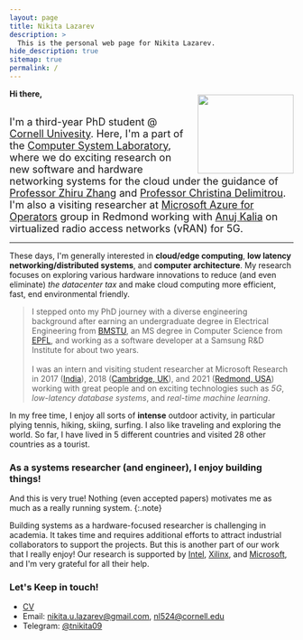 ```yaml
---
layout: page
title: Nikita Lazarev
description: >
  This is the personal web page for Nikita Lazarev.
hide_description: true
sitemap: true
permalink: /
---
```


<img src="../assets/photo_1.jpg" width="170" height="140" style="float:right; padding-left:10px; padding-top:10px" />

**Hi there,**<br/><br/>


<font size="4"> I'm a third-year PhD student @ <a href="http://cornell.edu/" title="Cornell">Cornell Univesity</a>. Here, I'm a part of the <a href="https://www.csl.cornell.edu/" title="Cornell">Computer System Laboratory</a>, where we do exciting research on new software and hardware networking systems for the cloud under the guidance of <a href="https://www.csl.cornell.edu/~zhiruz/" title="Cornell">Professor Zhiru Zhang</a> and <a href="https://www.csl.cornell.edu/~delimitrou/" title="Cornell">Professor Christina Delimitrou</a>. I'm also a visiting researcher at <a href="https://www.microsoft.com/en-us/research/group/azure-for-operators-afo-research/" title="MSRC">Microsoft Azure for Operators</a> group in Redmond working with <a href="http://anujkalia.com/" title="AnujKalia">Anuj Kalia</a> on virtualized radio access networks (vRAN) for 5G. </font>

---

These days, I'm generally interested in **cloud/edge computing**, **low latency networking/distributed systems**, and **computer architecture**. My research focuses on exploring various hardware innovations to reduce (and even eliminate) *the datacenter tax* and make cloud computing more efficient, fast, end environmental friendly.

> I stepped onto my PhD journey with a diverse engineering background after earning an undergraduate degree in Electrical Engineering from <a href="http://bmstu.ru/" title="BMSTU">BMSTU</a>, an MS degree in Computer Science from <a href="http://epfl.ch/" title="EPFL">EPFL</a>, and working as a software developer at a Samsung R&D Institute for about two years. 
<br/><br/>I was an intern and visiting student researcher at Microsoft Research in 2017 (<a href="https://www.microsoft.com/en-us/research/lab/microsoft-research-india/" title="MSRIndia">India</a>), 2018 (<a href="https://www.microsoft.com/en-us/research/lab/microsoft-research-cambridge/" title="MSRC">Cambridge, UK</a>), and 2021 (<a href="https://www.microsoft.com/en-us/research/lab/microsoft-research-redmond/" title="MSRR">Redmond, USA</a>) working with great people and on exciting technologies such as _5G_, _low-latency database systems_, and _real-time machine learning_.

In my free time, I enjoy all sorts of **intense** outdoor activity, in particular plying tennis, hiking, skiing, surfing. I also like traveling and exploring the world. So far, I have lived in 5 different countries and visited 28 other countries as a tourist.


### As a systems researcher (and engineer), I enjoy building things!

And this is very true! Nothing (even accepted papers) motivates me as much as a really running system.
{:.note}

Building systems as a hardware-focused researcher is challenging in academia. It takes time and requires additional efforts to attract industrial collaborators to support the projects. But this is another part of our work that I really enjoy! Our research is supported by <a href="https://www.intel.com/" title="Intel">Intel</a>, <a href="https://www.xilinx.com/" title="Xilinx">Xilinx</a>, and <a href="https://www.microsoft.com/" title="Xilinx">Microsoft</a>, and I'm very grateful for all their help.


### Let's Keep in touch!

* [CV](../assets/Nikita_Lazarev_CV.pdf)
* Email: [nikita.u.lazarev@gmail.com](mailto:nikita.u.lazarev@gmail.com), [nl524@cornell.edu](mailto:nl524@cornell.edu)
* Telegram: [@tnikita09](https://t.me/tnikita09)
